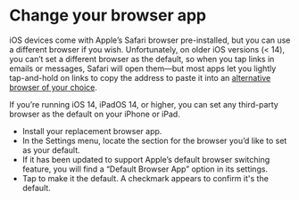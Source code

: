 # Change your browser app

iOS devices come with Apple’s Safari browser pre-installed, but you can use a different browser if you 
wish. Unfortunately, on older iOS versions (< 14), you can’t set a different browser as the default, so when you 
tap links in emails or messages, Safari will open them—but most apps let you lightly tap-and-hold on links to copy 
the address to paste it into an [alternative browser of your choice](browsers.md).

If you’re running iOS 14, iPadOS 14, or higher, you can set any third-party browser as the default on your iPhone or 
iPad.

* Install your replacement browser app.
* In the Settings menu, locate the section for the browser you’d like to set as your default.
* If it has been updated to support Apple’s default browser switching feature, you will find a “Default Browser App” 
option in its settings. 
* Tap to make it the default. A checkmark appears to confirm it's the default.
